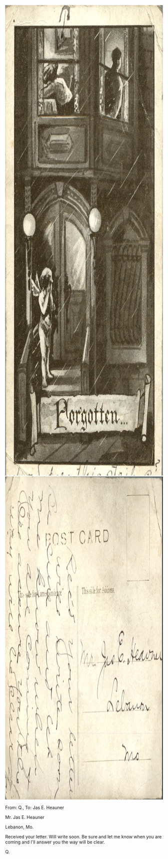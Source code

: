 <html><body><img class="alignnone size-full wp-image-1446" src="/wp-content/uploads/2014/06/postcard-2014-20140623_10391562_0634.jpg" alt="postcard-2014-20140623_10391562_0634" width="1034" height="1500"> <img class="alignnone size-full wp-image-1447" src="/wp-content/uploads/2014/06/postcard-2014-20140623_10392350_0635.jpg" alt="postcard-2014-20140623_10392350_0635" width="1540" height="1030">



From: Q., To: Jas E. Heauner



Mr. Jas E. Heauner

Lebanon, Mo.



Received your letter. Will write soon. Be sure and let me know when you are coming and I'll answer you the way will be clear.

Q.</body></html>